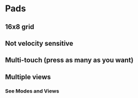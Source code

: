 # Pads
## 16x8 grid
## Not velocity sensitive
## Multi-touch (press as many as you want)
## Multiple views
### See Modes and Views